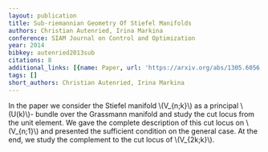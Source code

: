 ```yaml
---
layout: publication
title: Sub-riemannian Geometry Of Stiefel Manifolds
authors: Christian Autenried, Irina Markina
conference: SIAM Journal on Control and Optimization
year: 2014
bibkey: autenried2013sub
citations: 8
additional_links: [{name: Paper, url: 'https://arxiv.org/abs/1305.6056'}]
tags: []
short_authors: Christian Autenried, Irina Markina
---
```

In the paper we consider the Stiefel manifold \\(V_\{n;k\}\\) as a principal
\\(U(k)\\)- bundle over the Grassmann manifold and study the cut locus from the
unit element. We gave the complete description of this cut locus on \\(V_\{n;1\}\\)
and presented the sufficient condition on the general case. At the end, we
study the complement to the cut locus of \\(V_\{2k;k\}\\).